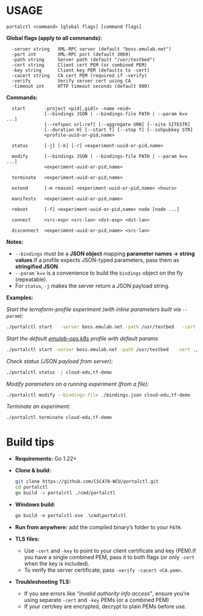# USAGE

```
portalctl <command> [global flags] [command flags]
```

**Global flags (apply to all commands):**

```
  -server string   XML-RPC server (default "boss.emulab.net")
  -port int        XML-RPC port (default 3069)
  -path string     Server path (default "/usr/testbed")
  -cert string     Client cert PEM (or combined PEM)
  -key string      Client key PEM (defaults to -cert)
  -cacert string   CA cert PEM (required if -verify)
  -verify          Verify server cert using CA
  -timeout int     HTTP timeout seconds (default 900)
```

**Commands:**

```
  start       -project <pid[,gid]> -name <eid>
              [--bindings JSON | --bindings-file PATH | --param k=v ...]
              [--refspec url:ref] [--aggregate URN] [--site SITESTR]
              [--duration H] [--start T] [--stop T] [--sshpubkey STR]
              <profile-uuid-or-pid,name>

  status      [-j] [-k] [-r] <experiment-uuid-or-pid,name>

  modify      [--bindings JSON | --bindings-file PATH | --param k=v ...]
              <experiment-uuid-or-pid,name>

  terminate   <experiment-uuid-or-pid,name>

  extend      [-m reason] <experiment-uuid-or-pid,name> <hours>

  manifests   <experiment-uuid-or-pid,name>

  reboot      [-f] <experiment-uuid-or-pid,name> node [node ...]

  connect     <src-exp> <src-lan> <dst-exp> <dst-lan>

  disconnect  <experiment-uuid-or-pid,name> <src-lan>
```

**Notes:**

- `--bindings` must be a **JSON object** mapping **parameter names → string values**.If a profile expects JSON-typed parameters, pass them as **stringified JSON**.
- `--param k=v` is a convenience to build the `bindings` object on the fly (repeatable).
- For `status`, `-j` makes the server return a JSON payload string.

**Examples:**

_Start the terraform-profile experiment (with inline parameters built via `--param`):_

```bash
./portalctl start   -server boss.emulab.net -path /usr/testbed   -cert ./ssl/clab.crt -key ./ssl/clab.key   -project cloud-edu -name tf-demo   --param nodes="[{\"name\":\"node0\",\"image\":\"UBUNTU22-64-STD\"},{\"name\":\"node1\",\"image\":\"UBUNTU22-64-STD\"}]"   cloud-edu,terraform-profile
```

_Start the default [emulab-ops,k8s]([url](https://www.cloudlab.us/show-profile.php?uuid=79d36573-a099-11ea-b1eb-e4434b2381fc)) profile with default params_ 
```bash
./portalctl start -server boss.emulab.net -path /usr/testbed   -cert ./cert.pem   -project cloud-edu -name tf-demo emulab-ops,k8s
```

_Check status (JSON payload from server):_

```bash
./portalctl status -j cloud-edu,tf-demo
```

_Modify parameters on a running experiment (from a file):_

```bash
./portalctl modify --bindings-file ./bindings.json cloud-edu,tf-demo
```

_Terminate an experiment:_

```bash
./portalctl terminate cloud-edu,tf-demo
```

# Build tips

- **Requirements:** Go 1.22+
- **Clone & build:**

  ```bash
  git clone https://github.com/CSC478-WCU/portalctl.git
  cd portalctl
  go build -o portalctl ./cmd/portalctl
  ```
- **Windows build:**

  ```powershell
  go build -o portalctl.exe .\cmd\portalctl
  ```
- **Run from anywhere:** add the compiled binary’s folder to your `PATH`.
- **TLS files:**

  - Use `-cert` and `-key` to point to your client certificate and key (PEM).If you have a single combined PEM, pass it to both flags (or only `-cert` when the key is included).
  - To verify the server certificate, pass `-verify -cacert <CA.pem>`.
- **Troubleshooting TLS:**

  - If you see errors like *“invalid authority info access”*, ensure you’re using separate `-cert` and `-key` PEMs (or a combined PEM) 
  - If your cert/key are encrypted, decrypt to plain PEMs before use.
